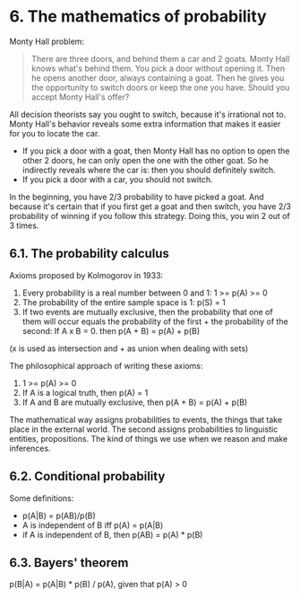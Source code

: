 # 6. The mathematics of probability

Monty Hall problem:

> There are three doors, and behind them a car and 2 goats. Monty Hall knows what's behind them. You pick a door without opening it. Then he opens another door, always containing a goat. Then he gives you the opportunity to switch doors or keep the one you have. Should you accept Monty Hall's offer?

All decision theorists say you ought to switch, because it's irrational not to. Monty Hall's behavior reveals some extra information that makes it easier for you to locate the car.

* If you pick a door with a goat, then Monty Hall has no option to open the other 2 doors, he can only open the one with the other goat. So he indirectly reveals where the car is: then you should definitely switch.
* If you pick a door with a car, you should not switch.

In the beginning, you have 2/3 probability to have picked a goat. And because it's certain that if you first get a goat and then switch, you have 2/3 probability of winning if you follow this strategy. Doing this, you win 2 out of 3 times.

## 6.1. The probability calculus

Axioms proposed by Kolmogorov in 1933:

1. Every probability is a real number between 0 and 1: 1 >= p(A) >= 0
2. The probability of the entire sample space is 1: p(S) = 1
3. If two events are mutually exclusive, then the probability that one of them will occur equals the probability of the first + the probability of the second: If A x B = 0. then p(A + B) = p(A) + p(B)

(x is used as intersection and + as union when dealing with sets)

The philosophical approach of writing these axioms:

1. 1 >= p(A) >= 0
2. If A is a logical truth, then p(A) = 1
3. If A and B are mutually exclusive, then p(A + B) = p(A) + p(B)

The mathematical way assigns probabilities to events, the things that take place in the external world. The second assigns probabilities to linguistic entities, propositions. The kind of things we use when we reason and make inferences.

## 6.2. Conditional probability

Some definitions:

* p(A|B) = p(AB)/p(B)
* A is independent of B iff p(A) = p(A|B)
* if A is independent of B, then p(AB) = p(A) * p(B)

## 6.3. Bayers' theorem

p(B|A) = p(A|B) * p(B) / p(A), given that p(A) > 0